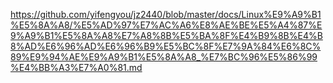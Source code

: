 https://github.com/yifengyou/jz2440/blob/master/docs/Linux%E9%A9%B1%E5%8A%A8/%E5%AD%97%E7%AC%A6%E8%AE%BE%E5%A4%87%E9%A9%B1%E5%8A%A8%E7%A8%8B%E5%BA%8F%E4%B9%8B%E4%B8%AD%E6%96%AD%E6%96%B9%E5%BC%8F%E7%9A%84%E6%8C%89%E9%94%AE%E9%A9%B1%E5%8A%A8_%E7%BC%96%E5%86%99%E4%BB%A3%E7%A0%81.md
